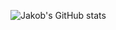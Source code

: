  <p align="center"> 

![Jakob's GitHub stats](https://github-readme-stats.vercel.app/api?username=jakobmoellerdev&count_private=true&show_icons=true&hide=stars)

 </p>

<!---
JeremyHarisch/JeremyHarisch is a ✨ special ✨ repository because its `README.md` (this file) appears on your GitHub profile.
You can click the Preview link to take a look at your changes.
--->
